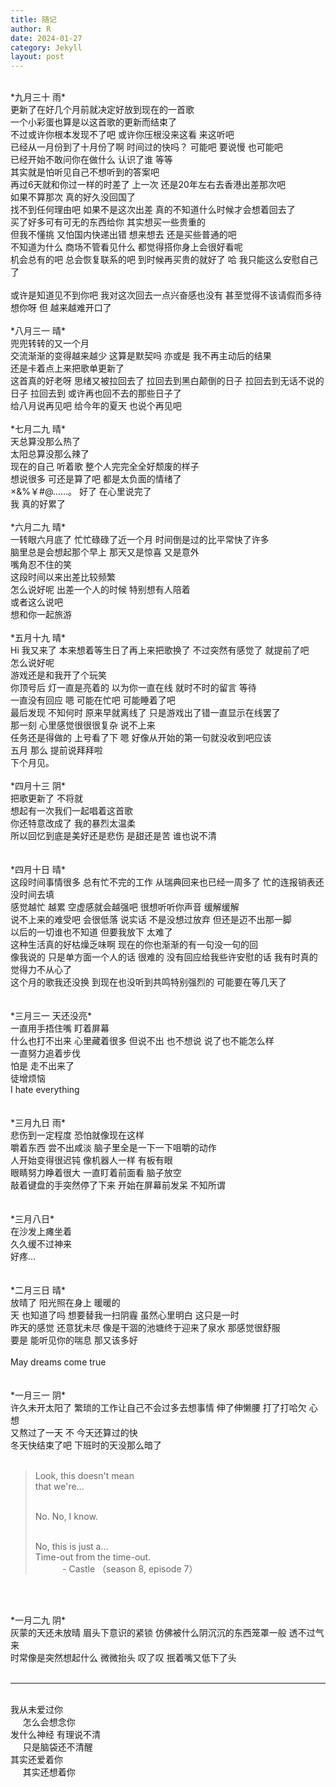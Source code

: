```yaml
---
title: 随记
author: R
date: 2024-01-27
category: Jekyll
layout: post
---
```



<!--This post was written on {{ site.time | date: '%B %d, %Y at %I:%M %p' }}.

This post was written on {{ "2023-05-01 11:01:00 +0800" | date: '%A, %B %d, %Y at %I:%M %p' }}
<p>
今晚有霜火, 早上要把纪元龟转掉, 5号据点可以飞遗迹 {{ "2023-05-01 10:30:00 +0800" | date: '%A, %B %d, %Y at %I:%M %p' }}.
<br>
<br>
活力之春的探险要抽掉, 然后把密藏的20/20奖励领了 {{ "2023-05-01 11:00:00 +0800" | date: '%A, %B %d, %Y at %I:%M %p' }}. </p>.-->
<br>
*九月三十 雨*<br>
更新了在好几个月前就决定好放到现在的一首歌<br>
一个小彩蛋也算是以这首歌的更新而结束了<br>
不过或许你根本发现不了吧 或许你压根没来这看 来这听吧<br>
已经从一月份到了十月份了啊 时间过的快吗？ 可能吧 要说慢 也可能吧<br>
已经开始不敢问你在做什么 认识了谁 等等<br>
其实就是怕听见自己不想听到的答案吧<br>
再过6天就和你过一样的时差了 上一次 还是20年左右去香港出差那次吧<br>
如果不算那次 真的好久没回国了<br>
找不到任何理由吧 如果不是这次出差 真的不知道什么时候才会想着回去了<br>
买了好多可有可无的东西给你 其实想买一些贵重的<br>
但我不懂挑 又怕国内快递出错 想来想去 还是买些普通的吧<br>
不知道为什么 商场不管看见什么 都觉得搭你身上会很好看呢<br>
机会总有的吧 总会恢复联系的吧 到时候再买贵的就好了 哈 我只能这么安慰自己了<br>
<br>
或许是知道见不到你吧 我对这次回去一点兴奋感也没有 甚至觉得不该请假而多待<br>
想你呀 但 越来越难开口了<br>


<br>
*八月三一 晴*<br>
兜兜转转的又一个月<br>
交流渐渐的变得越来越少 这算是默契吗 亦或是 我不再主动后的结果<br>
还是卡着点上来把歌单更新了<br>
这首真的好老呀 思绪又被拉回去了 拉回去到黑白颠倒的日子 拉回去到无话不说的日子 拉回去到 或许再也回不去的那些日子了<br>
给八月说再见吧 给今年的夏天 也说个再见吧<br>

<br>
*七月二九 晴*<br>
天总算没那么热了<br>
太阳总算没那么辣了<br>
现在的自己 听着歌 整个人完完全全好颓废的样子<br>
想说很多 可还是算了吧 都是太负面的情绪了<br>
×&%￥#@……。 好了 在心里说完了<br>
我 真的好累了<br>

<br>
*六月二九 晴*<br>
一转眼六月底了 忙忙碌碌了近一个月 时间倒是过的比平常快了许多<br>
脑里总是会想起那个早上 那天又是惊喜 又是意外<br>
嘴角忍不住的笑<br>
这段时间以来出差比较频繁<br>
怎么说好呢 出差一个人的时候 特别想有人陪着<br>
或者这么说吧<br>
想和你一起旅游<br>

<br>
*五月十九 晴*<br>
Hi 我又来了 本来想着等生日了再上来把歌换了 不过突然有感觉了 就提前了吧<br>
怎么说好呢<br>
游戏还是和我开了个玩笑<br>
你顶号后 灯一直是亮着的 以为你一直在线 就时不时的留言 等待<br>
一直没有回应 嗯 可能在忙吧 可能睡着了吧<br>
最后发现 不知何时 原来早就离线了 只是游戏出了错一直显示在线罢了<br>
那一刻 心里感觉很很很复杂 说不上来<br>
任务还是得做的 上号看了下 嗯 好像从开始的第一句就没收到吧应该<br>
五月 那么 提前说拜拜啦<br>
下个月见。<br>


<br>
*四月十三 阴*<br>
把歌更新了 不将就<br>
想起有一次我们一起唱着这首歌<br>
你还特意改成了 我的暴烈太温柔<br>
所以回忆到底是美好还是悲伤 是甜还是苦 谁也说不清<br>
<br>
<br>
*四月十日 晴*<br>
这段时间事情很多 总有忙不完的工作 从瑞典回来也已经一周多了 忙的连报销表还没时间去填<br>
感觉越忙 越累 空虚感就会越强吧 很想听听你声音 缓解缓解<br>
说不上来的难受吧 会很低落 说实话 不是没想过放弃 但还是迈不出那一脚<br>
以后的一切谁也不知道 但要我放下 太难了<br>
这种生活真的好枯燥乏味啊 现在的你也渐渐的有一句没一句的回<br>
像我说的 只是单方面一个人的话 很难的 没有回应给我些许安慰的话 我有时真的觉得力不从心了<br>
这个月的歌我还没换 到现在也没听到共鸣特别强烈的 可能要在等几天了<br>
<br>

<br>
*三月三一 天还没亮*<br>
一直用手捂住嘴 盯着屏幕<br>
什么也打不出来 心里藏着很多 但说不出 也不想说 说了也不能怎么样<br>
一直努力追着步伐<br>
怕是 走不出来了<br>
徒增烦恼<br>
I hate everything<br>
<br>


<br>
*三月九日 雨*<br>
悲伤到一定程度 恐怕就像现在这样<br>
嚼着东西 尝不出咸淡 脑子里全是一下一下咀嚼的动作<br>
人开始变得很迟钝 像机器人一样 有板有眼<br>
眼睛努力睁着很大 一直盯着前面看 脑子放空<br>
敲着键盘的手突然停了下来 开始在屏幕前发呆 不知所谓<br>
<br>


<br>
*三月八日*<br>
在沙发上瘫坐着<br>
久久缓不过神来<br>
好疼...<br>
<br>


<br>
*二月三日 晴*<br>
放晴了 阳光照在身上 暖暖的<br>
天 也知道了吗 想要替我一扫阴霾 虽然心里明白 这只是一时<br>
昨天的感觉 还意犹未尽 像是干涸的池塘终于迎来了泉水 那感觉很舒服<br>
要是 能听见你的喘息 那又该多好<br><br>
May dreams come true<br>
<br>

<br>
*一月三一 阴*<br>
许久未开太阳了 繁琐的工作让自己不会过多去想事情 伸了伸懒腰 打了打哈欠 心想<br>
又熬过了一天 不 今天还算过的快<br>
冬天快结束了吧 下班时的天没那么暗了<br><br>

<blockquote>
Look, this doesn't mean<br>
that we're...<br><br>

No. No, I know.<br><br>

No, this is just a...<br>
Time-out from the time-out.<br>
&nbsp;&nbsp;&nbsp;&nbsp;&nbsp;&nbsp;&nbsp;&nbsp;&nbsp;&nbsp;&nbsp;- Castle （season 8, episode 7）</blockquote>
<br>


<br>
*一月二九 阴*<br>
灰蒙的天还未放晴 眉头下意识的紧锁 仿佛被什么阴沉沉的东西笼罩一般 透不过气来<br>
时常像是突然想起什么 微微抬头 叹了叹 抿着嘴又低下了头
<br>


<br>


<hr>
<br>
我从未爱过你<br>
&nbsp;&nbsp;&nbsp;&nbsp;&nbsp;怎么会想念你<br>
发什么神经 有理说不清<br>
&nbsp;&nbsp;&nbsp;&nbsp;&nbsp;只是脑袋还不清醒<br>
其实还爱着你<br>
&nbsp;&nbsp;&nbsp;&nbsp;&nbsp;其实还想着你
<br>
